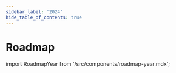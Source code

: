 ```yaml
---
sidebar_label: '2024'
hide_table_of_contents: true
---
```


# Roadmap

import RoadmapYear from '/src/components/roadmap-year.mdx';

<RoadmapYear year={2024}></RoadmapYear>